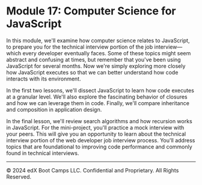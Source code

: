 # Module 17: Computer Science for JavaScript
In this module, we'll examine how computer science relates to JavaScript, to prepare you for the technical interview portion of the job interview—which every developer eventually faces. Some of these topics might seem abstract and confusing at times, but remember that you've been using JavaScript for several months. Now we're simply exploring more closely how JavaScript executes so that we can better understand how code interacts with its environment.

In the first two lessons, we'll dissect JavaScript to learn how code executes at a granular level. We'll also explore the fascinating behavior of closures and how we can leverage them in code. Finally, we'll compare inheritance and composition in application design.

In the final lesson, we'll review search algorithms and how recursion works in JavaScript. For the mini-project, you'll practice a mock interview with your peers. This will give you an opportunity to learn about the technical interview portion of the web developer job interview process. You'll address topics that are foundational to improving code performance and commonly found in technical interviews.

---
© 2024 edX Boot Camps LLC. Confidential and Proprietary. All Rights Reserved.